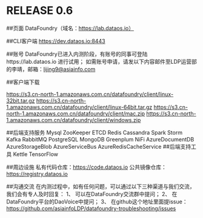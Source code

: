 # RELEASE 0.6
##页面
DataFoundry（域名：https://lab.dataos.io）

##CLI客户端
https://dev.dataos.io:8443
 
##账号
DataFoundry已进入内测阶段，有账号的同事可登陆https://lab.dataos.io 进行试用；
如需账号申请，请发以下内容邮件至LDP运营部的李靖，邮箱：lijing9@asiainfo.com 

##客户端下载　

https://s3.cn-north-1.amazonaws.com.cn/datafoundry/client/linux-32bit.tar.gz
https://s3.cn-north-1.amazonaws.com.cn/datafoundry/client/linux-64bit.tar.gz
https://s3.cn-north-1.amazonaws.com.cn/datafoundry/client/mac.zip
https://s3.cn-north-1.amazonaws.com.cn/datafoundry/client/windows.zip

##后端支持服务 
Mysql
ZooKeeper
ETCD
Redis
Cassandra
Spark
Storm
Kafka
RabbitMQ
PostgreSQL
MongoDB
Greenplum
NiFi
AzureDocumentDB
AzureStorageBlob
AzureServiceBus
AzureRedisCacheService
##后端支持工具
Kettle
TensorFlow

##周边设施
私有代码仓库：https://code.dataos.io
公共镜像仓库：https://registry.dataos.io
 
##沟通交流
在内测过程中，如有任何问题，可以通过以下三种渠道与我们交流，我们会有专人及时回复：
1、 可以在DataFoundry交流群中提问；
2、 在DataFoundry平台的DaoVoice中提问；
3、 在github这个地址里面提issue：https://github.com/asiainfoLDP/datafoundry-troubleshooting/issues
 
 


